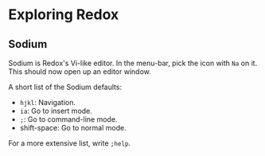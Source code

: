 Exploring Redox
===============

Sodium
------

Sodium is Redox's Vi-like editor. In the menu-bar, pick the icon with `Na` on it. This should now open up an editor window.

A short list of the Sodium defaults:

- `hjkl`: Navigation.
- `ia`: Go to insert mode.
- `;`: Go to command-line mode.
- shift-space: Go to normal mode.

For a more extensive list, write `;help`.
